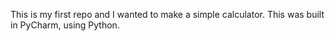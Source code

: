 This is my first repo and I wanted to make a simple calculator.
This was built in PyCharm, using Python.
